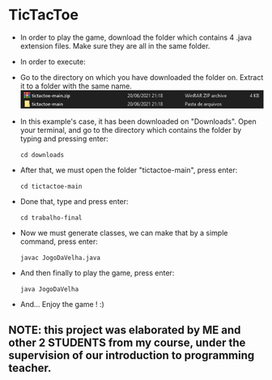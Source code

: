 # TicTacToe
- In order to play the game, download the folder which contains 4 .java extension files. Make sure they are all in the same folder.
-   In order to execute:
  - Go to the directory on which you have downloaded the folder on. Extract it to a folder with the same name.
![](https://github.com/mariaedk/tictactoe/blob/main/images/example1.jpg)
  - In this example's case, it has been downloaded on "Downloads". Open your terminal, and go to the directory which contains the folder by typing and pressing enter:
  
    `cd downloads`
    
  - After that, we must open the folder "tictactoe-main", press enter:
     
    `cd tictactoe-main`
    
  - Done that, type and press enter:

     `cd trabalho-final`
     
  - Now we must generate classes, we can make that by a simple command, press enter:
  
      `javac JogoDaVelha.java`
      
  - And then finally to play the game, press enter: 
  
      `java JogoDaVelha`
      
 - And... Enjoy the game ! :)
    
## NOTE: this project was elaborated by ME and other 2 STUDENTS from my course, under the supervision of our introduction to programming teacher.
